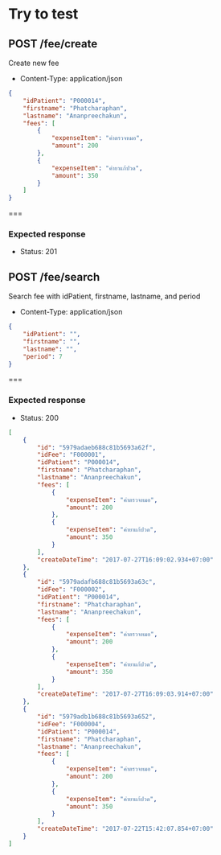 # Try to test

## POST /fee/create
Create new fee

* Content-Type: application/json

```json
{
    "idPatient": "P000014",
    "firstname": "Phatcharaphan",
    "lastname": "Ananpreechakun",
    "fees": [
        {
            "expenseItem": "ค่าตรวจหมอ",
            "amount": 200
        },
        {
            "expenseItem": "ค่ายาแก้ปวด",
            "amount": 350
        }
    ]
}
```

===

### Expected response

* Status: 201

## POST /fee/search
Search fee with idPatient, firstname, lastname, and period

* Content-Type: application/json

```json
{
   	"idPatient": "",
	"firstname": "",
	"lastname": "",
	"period": 7
}
```

===

### Expected response

* Status: 200

```json
[
    {
        "id": "5979adaeb688c81b5693a62f",
        "idFee": "F000001",
        "idPatient": "P000014",
        "firstname": "Phatcharaphan",
        "lastname": "Ananpreechakun",
        "fees": [
            {
                "expenseItem": "ค่าตรวจหมอ",
                "amount": 200
            },
            {
                "expenseItem": "ค่ายาแก้ปวด",
                "amount": 350
            }
        ],
        "createDateTime": "2017-07-27T16:09:02.934+07:00"
    },
    {
        "id": "5979adafb688c81b5693a63c",
        "idFee": "F000002",
        "idPatient": "P000014",
        "firstname": "Phatcharaphan",
        "lastname": "Ananpreechakun",
        "fees": [
            {
                "expenseItem": "ค่าตรวจหมอ",
                "amount": 200
            },
            {
                "expenseItem": "ค่ายาแก้ปวด",
                "amount": 350
            }
        ],
        "createDateTime": "2017-07-27T16:09:03.914+07:00"
    },
    {
        "id": "5979adb1b688c81b5693a652",
        "idFee": "F000004",
        "idPatient": "P000014",
        "firstname": "Phatcharaphan",
        "lastname": "Ananpreechakun",
        "fees": [
            {
                "expenseItem": "ค่าตรวจหมอ",
                "amount": 200
            },
            {
                "expenseItem": "ค่ายาแก้ปวด",
                "amount": 350
            }
        ],
        "createDateTime": "2017-07-22T15:42:07.854+07:00"
    }
]
```
